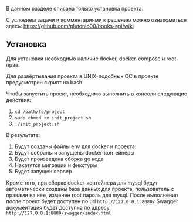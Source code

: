 В данном разделе описана только установка проекта.

С условием задачи и комментариями к решению можно ознакомиться здесь: https://github.com/plutonio00/books-api/wiki

## Установка

Для установки необходимо наличие docker, docker-compose и root-прав.

Для развёртывания проекта в UNIX-подобных ОС в проекте предусмотрен скрипт на bash.

Чтобы запустить проект, необходимо выполнить в консоли следующие действия:

1. `cd /path/to/project`
2. `sudo chmod +x init_project.sh`
3. `./init_project.sh`

В результате:
1. Будут созданы файлы env для docker и проекта
2. Будут собраны и запущены docker-контейнеры
3. Будет произведена сборка go кода
4. Накатятся миграции и фикстуры
5. Будет запущен сервер

Кроме того, при сборке docker-контейнера для mysql будут автоматически созданы база данных для проекта, пользователь с правами на нее, изменен root пароль для mysql.
После выполнения после проект будет доступен по url `http://127.0.0.1:8080/`
Swagger документация будет доступна по адресу `http://127.0.0.1:8080/swagger/index.html`